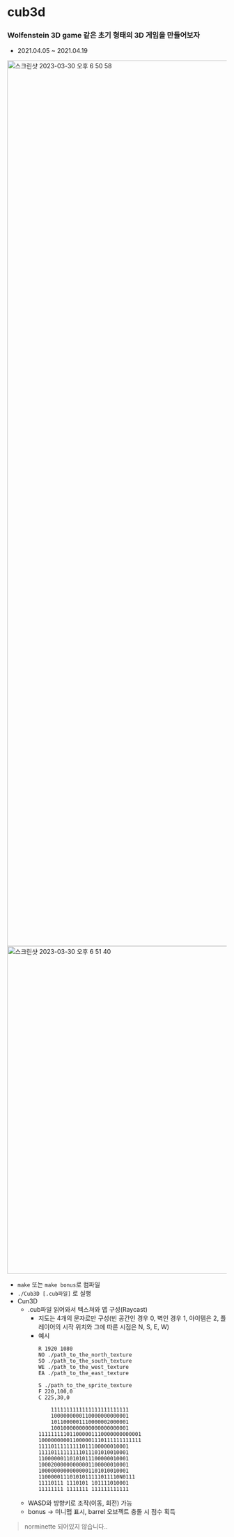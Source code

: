 # cub3d

### Wolfenstein 3D game 같은 초기 형태의 3D 게임을 만들어보자

* 2021.04.05 ~ 2021.04.19
<img width="2032" alt="스크린샷 2023-03-30 오후 6 50 58" src="https://user-images.githubusercontent.com/49827929/228800087-7aaf81de-d700-4132-a77b-6340f9b2f7c3.png">

<img width="752" alt="스크린샷 2023-03-30 오후 6 51 40" src="https://user-images.githubusercontent.com/49827929/228800138-21c8613c-17cd-474c-be40-62fd03689c23.png">

* `make` 또는 `make bonus`로 컴파일
* `./Cub3D [.cub파일]` 로 실행
* Cun3D
  * .cub파일 읽어와서 텍스쳐와 맵 구성(Raycast)
    * 지도는 4개의 문자로만 구성(빈 공간인 경우 0, 벽인 경우 1, 아이템은 2, 플레이어의 시작 위치와 그에 따른 시점은 N, S, E, W)
    * 예시
      ```
      R 1920 1080
      NO ./path_to_the_north_texture
      SO ./path_to_the_south_texture
      WE ./path_to_the_west_texture
      EA ./path_to_the_east_texture

      S ./path_to_the_sprite_texture
      F 220,100,0
      C 225,30,0

          1111111111111111111111111
          1000000000110000000000001
          1011000001110000002000001
          1001000000000000000000001
      111111111011000001110000000000001
      100000000011000001110111111111111
      11110111111111011100000010001
      11110111111111011101010010001
      11000000110101011100000010001
      10002000000000001100000010001
      10000000000000001101010010001
      11000001110101011111011110N0111
      11110111 1110101 101111010001
      11111111 1111111 111111111111
      ```
  * WASD와 방향키로 조작(이동, 회전) 가능
  * bonus → 미니맵 표시, barrel 오브젝트 충돌 시 점수 획득

> norminette 되어있지 않습니다..
